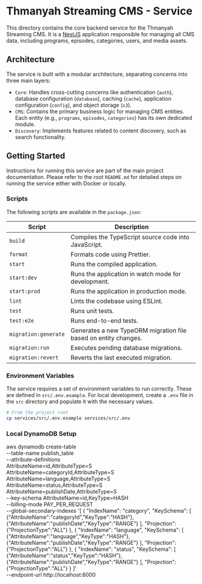 # Thmanyah Streaming CMS - Service

This directory contains the core backend service for the Thmanyah Streaming CMS. It is a [NestJS](https://nestjs.com/) application responsible for managing all CMS data, including programs, episodes, categories, users, and media assets.

## Architecture

The service is built with a modular architecture, separating concerns into three main layers:

-   `Core`: Handles cross-cutting concerns like authentication (`auth`), database configuration (`database`), caching (`cache`), application configuration (`config`), and object storage (`s3`).
-   `CMS`: Contains the primary business logic for managing CMS entities. Each entity (e.g., `programs`, `episodes`, `categories`) has its own dedicated module.
-   `Discovery`: Implements features related to content discovery, such as search functionality.

## Getting Started

Instructions for running this service are part of the main project documentation. Please refer to the root `README.md` for detailed steps on running the service either with Docker or locally.

### Scripts

The following scripts are available in the `package.json`:

| Script                 | Description                                                                 |
| ---------------------- | --------------------------------------------------------------------------- |
| `build`                | Compiles the TypeScript source code into JavaScript.                        |
| `format`               | Formats code using Prettier.                                                |
| `start`                | Runs the compiled application.                                              |
| `start:dev`            | Runs the application in watch mode for development.                         |
| `start:prod`           | Runs the application in production mode.                                    |
| `lint`                 | Lints the codebase using ESLint.                                            |
| `test`                 | Runs unit tests.                                                            |
| `test:e2e`             | Runs end-to-end tests.                                                      |
| `migration:generate`   | Generates a new TypeORM migration file based on entity changes.             |
| `migration:run`        | Executes pending database migrations.                                       |
| `migration:revert`     | Reverts the last executed migration.                                        |

### Environment Variables

The service requires a set of environment variables to run correctly. These are defined in `src/.env.example`. For local development, create a `.env` file in the `src` directory and populate it with the necessary values.

```bash
# From the project root
cp services/src/.env.example services/src/.env
```

### Local DynamoDB Setup
aws dynamodb create-table \
  --table-name publish_table \
  --attribute-definitions \
      AttributeName=id,AttributeType=S \
      AttributeName=categoryId,AttributeType=S \
      AttributeName=language,AttributeType=S \
      AttributeName=status,AttributeType=S \
      AttributeName=publishDate,AttributeType=S \
  --key-schema AttributeName=id,KeyType=HASH \
  --billing-mode PAY_PER_REQUEST \
  --global-secondary-indexes '[
    {
      "IndexName": "category",
      "KeySchema": [
        {"AttributeName":"categoryId","KeyType":"HASH"},
        {"AttributeName":"publishDate","KeyType":"RANGE"}
      ],
      "Projection":{"ProjectionType":"ALL"}
    },
    {
      "IndexName": "language",
      "KeySchema": [
        {"AttributeName":"language","KeyType":"HASH"},
        {"AttributeName":"publishDate","KeyType":"RANGE"}
      ],
      "Projection":{"ProjectionType":"ALL"}
    },
    {
      "IndexName": "status",
      "KeySchema": [
        {"AttributeName":"status","KeyType":"HASH"},
        {"AttributeName":"publishDate","KeyType":"RANGE"}
      ],
      "Projection":{"ProjectionType":"ALL"}
    }
  ]' \
  --endpoint-url http://localhost:8000

```